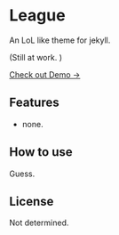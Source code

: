 # League
An LoL like theme for jekyll. 

(Still at work. )

[Check out Demo ->](#)

## Features
* none. 

## How to use
Guess. 

## License
Not determined. 